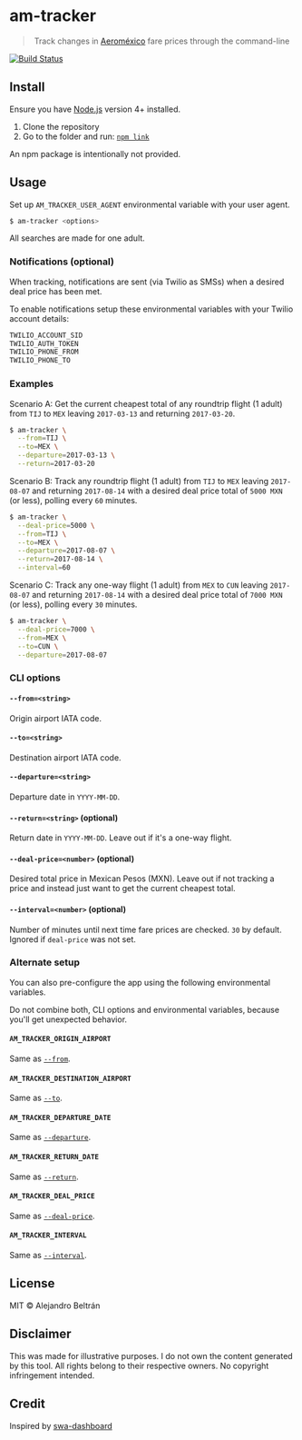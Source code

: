 # am-tracker

>️ Track changes in [Aeroméxico](https://aeromexico.com) fare prices through the command-line

[![Build Status](https://img.shields.io/travis/alebelcor/am-tracker/master.svg)](https://travis-ci.org/alebelcor/am-tracker)

## Install

Ensure you have [Node.js](https://nodejs.org) version 4+ installed.

1. Clone the repository
2. Go to the folder and run: [`npm link`](https://docs.npmjs.com/cli/link)

An npm package is intentionally not provided.

## Usage

Set up `AM_TRACKER_USER_AGENT` environmental variable with your user agent.

```bash
$ am-tracker <options>
```

All searches are made for one adult.

### Notifications (optional)

When tracking, notifications are sent (via Twilio as SMSs) when a desired deal price has been met.

To enable notifications setup these environmental variables with your Twilio account details:

```bash
TWILIO_ACCOUNT_SID
TWILIO_AUTH_TOKEN
TWILIO_PHONE_FROM
TWILIO_PHONE_TO
```

### Examples

Scenario A: Get the current cheapest total of any roundtrip flight (1 adult) from `TIJ` to `MEX` leaving `2017-03-13` and returning `2017-03-20`.

```bash
$ am-tracker \
  --from=TIJ \
  --to=MEX \
  --departure=2017-03-13 \
  --return=2017-03-20
```

Scenario B: Track any roundtrip flight (1 adult) from `TIJ` to `MEX` leaving `2017-08-07` and returning `2017-08-14` with a desired deal price total of `5000 MXN` (or less), polling every `60` minutes.

```bash
$ am-tracker \
  --deal-price=5000 \
  --from=TIJ \
  --to=MEX \
  --departure=2017-08-07 \
  --return=2017-08-14 \
  --interval=60
```

Scenario C: Track any one-way flight (1 adult) from `MEX` to `CUN` leaving `2017-08-07` and returning `2017-08-14` with a desired deal price total of `7000 MXN` (or less), polling every `30` minutes.

```bash
$ am-tracker \
  --deal-price=7000 \
  --from=MEX \
  --to=CUN \
  --departure=2017-08-07
```

### CLI options

#### `--from=<string>`

Origin airport IATA code.

#### `--to=<string>`

Destination airport IATA code.

#### `--departure=<string>`

Departure date in `YYYY-MM-DD`.

#### `--return=<string>` (optional)

Return date in `YYYY-MM-DD`. Leave out if it's a one-way flight.

#### `--deal-price=<number>` (optional)

Desired total price in Mexican Pesos (MXN). Leave out if not tracking a price and instead just want to get the current cheapest total.

#### `--interval=<number>` (optional)

Number of minutes until next time fare prices are checked. `30` by default. Ignored if `deal-price` was not set.

### Alternate setup

You can also pre-configure the app using the following environmental variables.

Do not combine both, CLI options and environmental variables, because you'll get unexpected behavior.

#### `AM_TRACKER_ORIGIN_AIRPORT`

Same as [`--from`](#--fromstring).

#### `AM_TRACKER_DESTINATION_AIRPORT`

Same as [`--to`](#--tostring).

#### `AM_TRACKER_DEPARTURE_DATE`

Same as [`--departure`](#--departurestring).

#### `AM_TRACKER_RETURN_DATE`

Same as [`--return`](#--returnstring-optional).

#### `AM_TRACKER_DEAL_PRICE`

Same as [`--deal-price`](#--deal-pricenumber).

#### `AM_TRACKER_INTERVAL`

Same as [`--interval`](#--intervalnumber-optional).

## License

MIT © Alejandro Beltrán

## Disclaimer

This was made for illustrative purposes.
I do not own the content generated by this tool.
All rights belong to their respective owners.
No copyright infringement intended.

## Credit

Inspired by [swa-dashboard](https://github.com/ezekg/swa-dashboard)

